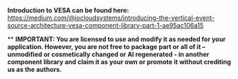 **Introduction to VESA can be found here:**
https://medium.com/@iocloudsystems/introducing-the-vertical-event-source-architecture-vesa-component-library-part-1-ae95ac106a15

**
**IMPORTANT: 
You are licensed to use and modify it as needed for your application. 
However, you are not free to package part or all of it 
– unmodified or cosmetically changed or AI regenerated - in another component library 
and claim it as your own or promote it without crediting us as the authors.**
